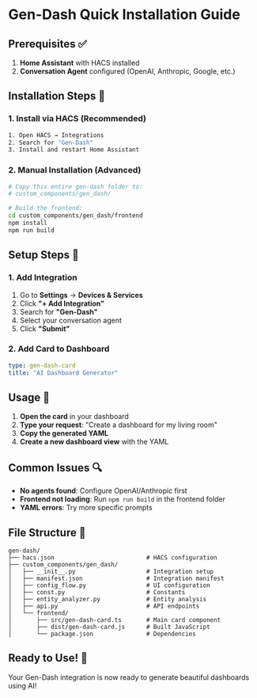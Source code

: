 # Gen-Dash Quick Installation Guide

## Prerequisites ✅

1. **Home Assistant** with HACS installed
2. **Conversation Agent** configured (OpenAI, Anthropic, Google, etc.)

## Installation Steps 🚀

### 1. Install via HACS (Recommended)
```bash
1. Open HACS → Integrations
2. Search for "Gen-Dash"
3. Install and restart Home Assistant
```

### 2. Manual Installation (Advanced)
```bash
# Copy this entire gen-dash folder to:
# custom_components/gen_dash/

# Build the frontend:
cd custom_components/gen_dash/frontend
npm install
npm run build
```

## Setup Steps 🔧

### 1. Add Integration
1. Go to **Settings** → **Devices & Services**
2. Click **"+ Add Integration"**
3. Search for **"Gen-Dash"**
4. Select your conversation agent
5. Click **"Submit"**

### 2. Add Card to Dashboard
```yaml
type: gen-dash-card
title: "AI Dashboard Generator"
```

## Usage 🎯

1. **Open the card** in your dashboard
2. **Type your request**: "Create a dashboard for my living room"
3. **Copy the generated YAML**
4. **Create a new dashboard view** with the YAML

## Common Issues 🔍

- **No agents found**: Configure OpenAI/Anthropic first
- **Frontend not loading**: Run `npm run build` in the frontend folder
- **YAML errors**: Try more specific prompts

## File Structure 📁

```
gen-dash/
├── hacs.json                          # HACS configuration
├── custom_components/gen_dash/
│   ├── __init__.py                    # Integration setup
│   ├── manifest.json                  # Integration manifest
│   ├── config_flow.py                 # UI configuration
│   ├── const.py                       # Constants
│   ├── entity_analyzer.py             # Entity analysis
│   ├── api.py                         # API endpoints
│   └── frontend/
│       ├── src/gen-dash-card.ts       # Main card component
│       ├── dist/gen-dash-card.js      # Built JavaScript
│       └── package.json               # Dependencies
```

## Ready to Use! 🎉

Your Gen-Dash integration is now ready to generate beautiful dashboards using AI! 